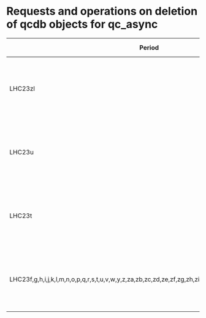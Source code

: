 # Requests and operations on deletion of qcdb objects for qc_async

| Period | Type| pass| Metadata | Validity range (last modified) | Comment | Ready_for_deletion (YES/NO)|Deleted (NOT_YET/YES) |
| ------   |------|------   |------   | ------                   |   ------|------|------|
| LHC23zl|pp|apass1|periodName: LHC23zl, qc_version: 1.101.0, PassName: apass1       |   1700265600000 (18 Nov 2023 00:00 UTC) - 1701043200000 (27 Nov 2023 00:00 UTC)     | incorrect new apass1 and repeated objects with old QC version |YES | NOT_YET|
|LHC23u|pp|apass1|periodName: LHC23u, qc_version: 1.101.0, PassName: apass1 |1701648000000 (4 Dec 2023 00:00 UTC) - 1702080000000 (9 Dec 2023 00:00 UTC)|incorrect new apass1 and repeated objects with old QC version|YES|NOT_YET|
|LHC23t|pp|apass1|periodName: LHC23t, qc_version: 1.101.0, PassName: apass1|1701388800000 (1 Dec 2023 00:00 UTC) - 1701561600000 (3 Dec 2023 00:00 UTC)|incorrect new apass1 and repeated objects with old QC version|YES|NOT_YET|
| LHC23f,g,h,i,j,k,l,m,n,o,p,q,r,s,t,u,v,w,y,z,za,zb,zc,zd,ze,zf,zg,zh,zi,zj,zk,zl,zm,zn,zo,zp,zq,zr,zs,zt |pp |cpass0|       |        | Calibration production, can be deleted since apass1 was alredy completed |YES| NOT_YET| 
